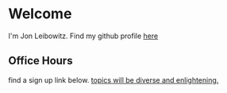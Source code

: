 # Welcome

I'm Jon Leibowitz. Find my github profile [here](https://github.com/jleibowitz-lacpw)

## Office Hours

find a sign up link below. [topics will be diverse and enlightening.](https://github.com/jleibowitz-lacpw/marp-presentations)
